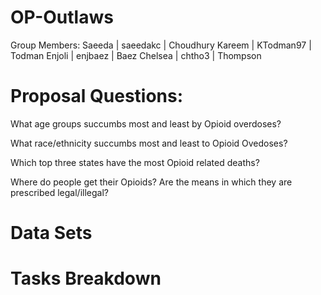 # OP-Outlaws
Group Members: 
Saeeda | saeedakc | Choudhury
Kareem | KTodman97 | Todman
Enjoli | enjbaez | Baez
Chelsea | chtho3 | Thompson


# Proposal Questions:
What age groups succumbs most and least by Opioid overdoses?

What race/ethnicity succumbs most and least to Opioid Ovedoses?

Which top three states have the most Opioid related deaths?

Where do people get their Opioids? Are the means in which they are prescribed legal/illegal?


# Data Sets


# Tasks Breakdown
